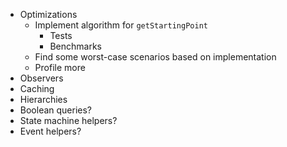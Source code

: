 - Optimizations
  - Implement algorithm for `getStartingPoint`
    - Tests
    - Benchmarks
  - Find some worst-case scenarios based on implementation
  - Profile more
- Observers
- Caching
- Hierarchies
- Boolean queries?
- State machine helpers?
- Event helpers?
